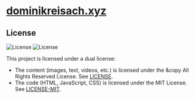  # [dominikreisach.xyz](https://www.dominikreisach.xyz)

## License

![License](https://img.shields.io/static/v1?label=license&message=All%20Rights%20Reserved&color=red)
![License](https://img.shields.io/static/v1?label=license&message=MIT&color=green)

This project is licensed under a dual license:

- The content (images, text, videos, etc.) is licensed under the &copy All Rights Reserved License. See [LICENSE](LICENSE).
- The code (HTML, JavaScript, CSS) is licensed under the MIT License. See [LICENSE-MIT](LICENSE-MIT).